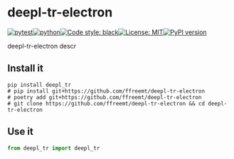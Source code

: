 # deepl-tr-electron
[![pytest](https://github.com/ffreemt/deepl-tr-electron/actions/workflows/routine-tests.yml/badge.svg)](https://github.com/ffreemt/deepl-tr-electron/actions)[![python](https://img.shields.io/static/v1?label=python+&message=3.8%2B&color=blue)](https://www.python.org/downloads/)[![Code style: black](https://img.shields.io/badge/code%20style-black-000000.svg)](https://github.com/psf/black)[![License: MIT](https://img.shields.io/badge/License-MIT-yellow.svg)](https://opensource.org/licenses/MIT)[![PyPI version](https://badge.fury.io/py/deepl_tr.svg)](https://badge.fury.io/py/deepl_tr)

deepl-tr-electron descr

## Install it

```shell
pip install deepl_tr
# pip install git+https://github.com/ffreemt/deepl-tr-electron
# poetry add git+https://github.com/ffreemt/deepl-tr-electron
# git clone https://github.com/ffreemt/deepl-tr-electron && cd deepl-tr-electron
```

## Use it
```python
from deepl_tr import deepl_tr

```
